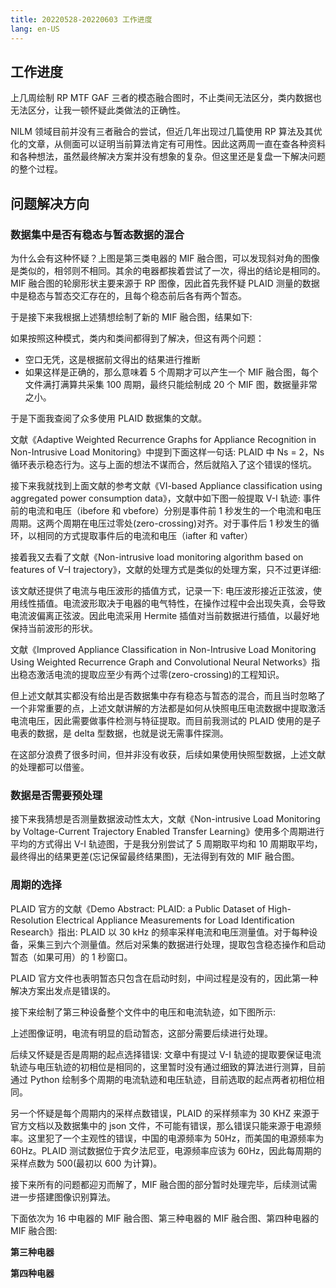 ```yaml
---
title: 20220528-20220603 工作进度
lang: en-US
---
```


## 工作进度

上几周绘制 RP MTF GAF 三者的模态融合图时，不止类间无法区分，类内数据也无法区分，让我一顿怀疑此类做法的正确性。

NILM 领域目前并没有三者融合的尝试，但近几年出现过几篇使用 RP 算法及其优化的文章，从侧面可以证明当前算法肯定有可用性。因此这两周一直在查各种资料和各种想法，虽然最终解决方案并没有想象的复杂。但这里还是复盘一下解决问题的整个过程。

## 问题解决方向

### 数据集中是否有稳态与暂态数据的混合

<template>
  <img :src="$withBase('/images/0603-third-mif.png')" alt="16种电器的V-I轨迹图">
</template>

为什么会有这种怀疑？上图是第三类电器的 MIF 融合图，可以发现斜对角的图像是类似的，相邻则不相同。其余的电器都挨着尝试了一次，得出的结论是相同的。MIF 融合图的轮廓形状主要来源于 RP 图像，因此首先我怀疑 PLAID 测量的数据中是稳态与暂态交汇存在的，且每个稳态前后各有两个暂态。

于是接下来我根据上述猜想绘制了新的 MIF 融合图，结果如下:

<template>
  <img :src="$withBase('/images/0603-third-first-caixiang.png')" alt="16种电器的V-I轨迹图">
</template>

如果按照这种模式，类内和类间都得到了解决，但这有两个问题：

- 空口无凭，这是根据前文得出的结果进行推断
- 如果这样是正确的，那么意味着 5 个周期才可以产生一个 MIF 融合图，每个文件满打满算共采集 100 周期，最终只能绘制成 20 个 MIF 图，数据量非常之小。

于是下面我查阅了众多使用 PLAID 数据集的文献。

文献《Adaptive Weighted Recurrence Graphs for Appliance Recognition in Non-Intrusive Load Monitoring》中提到下面这样一句话: PLAID 中 Ns = 2，Ns 循环表示稳态行为。这与上面的想法不谋而合，然后就陷入了这个错误的怪坑。

<template>
  <img :src="$withBase('/images/0603-adaptive-rp.png')" alt="16种电器的V-I轨迹图">
</template>

接下来我就找到上面文献的参考文献《VI-based Appliance classification using aggregated power consumption data》，文献中如下图一般提取 V-I 轨迹: 事件前的电流和电压（ibefore 和 vbefore）分别是事件前 1 秒发生的一个电流和电压周期。这两个周期在电压过零处(zero-crossing)对齐。对于事件后 1 秒发生的循环，以相同的方式提取事件后的电流和电压（iafter 和 vafter）

<template>
  <img :src="$withBase('/images/0603-vi-based-excat.png')" alt="16种电器的V-I轨迹图">
</template>

接着我又去看了文献《Non-intrusive load monitoring algorithm based on features of V–I trajectory》，文献的处理方式是类似的处理方案，只不过更详细:

<template>
  <img :src="$withBase('/images/0603-non-intrusive.png')" alt="16种电器的V-I轨迹图">
</template>

该文献还提供了电流与电压波形的插值方式，记录一下: 电压波形接近正弦波，使用线性插值。电流波形取决于电器的电气特性，在操作过程中会出现失真，会导致电流波偏离正弦波。因此电流采用 Hermite 插值对当前数据进行插值，以最好地保持当前波形的形状。

文献《Improved Appliance Classification in Non-Intrusive Load Monitoring Using Weighted Recurrence Graph and Convolutional Neural Networks》指出稳态激活电流的提取应至少有两个过零(zero-crossing)的工程知识。

但上述文献其实都没有给出是否数据集中存有稳态与暂态的混合，而且当时忽略了一个非常重要的点，上述文献讲解的方法都是如何从快照电压电流数据中提取激活电流电压，因此需要做事件检测与特征提取。而目前我测试的 PLAID 使用的是子电表的数据，是 delta 型数据，也就是说无需事件探测。

在这部分浪费了很多时间，但并非没有收获，后续如果使用快照型数据，上述文献的处理都可以借鉴。

### 数据是否需要预处理

接下来我猜想是否测量数据波动性太大，文献《Non-intrusive Load Monitoring by Voltage-Current Trajectory Enabled Transfer Learning》使用多个周期进行平均的方式得出 V-I 轨迹图，于是我分别尝试了 5 周期取平均和 10 周期取平均，最终得出的结果更差(忘记保留最终结果图)，无法得到有效的 MIF 融合图。

### 周期的选择

PLAID 官方的文献《Demo Abstract: PLAID: a Public Dataset of High-Resolution Electrical Appliance Measurements for Load Identification Research》指出: PLAID 以 30 kHz 的频率采样电流和电压测量值。对于每种设备，采集三到六个测量值。然后对采集的数据进行处理，提取包含稳态操作和启动暂态（如果可用）的 1 秒窗口。

PLAID 官方文件也表明暂态只包含在启动时刻，中间过程是没有的，因此第一种解决方案出发点是错误的。

接下来绘制了第三种设备整个文件中的电压和电流轨迹，如下图所示:

<template>
  <img :src="$withBase('/images/0603-third-vol.png')" alt="16种电器的V-I轨迹图">
</template>

<template>
  <img :src="$withBase('/images/0603-third-cur.png')" alt="16种电器的V-I轨迹图">
</template>

上述图像证明，电流有明显的启动暂态，这部分需要后续进行处理。

后续又怀疑是否是周期的起点选择错误: 文章中有提过 V-I 轨迹的提取要保证电流轨迹与电压轨迹的初相位是相同的，这里暂时没有通过细致的算法进行测算，目前通过 Python 绘制多个周期的电流轨迹和电压轨迹，目前选取的起点两者初相位相同。

另一个怀疑是每个周期内的采样点数错误，PLAID 的采样频率为 30 KHZ 来源于官方文档以及数据集中的 json 文件，不可能有错误，那么错误只能来源于电源频率。这里犯了一个主观性的错误，中国的电源频率为 50Hz，而美国的电源频率为 60Hz。PLAID 测试数据位于宾夕法尼亚，电源频率应该为 60Hz，因此每周期的采样点数为 500(最初以 600 为计算)。

接下来所有的问题都迎刃而解了，MIF 融合图的部分暂时处理完毕，后续测试需进一步搭建图像识别算法。

下面依次为 16 中电器的 MIF 融合图、第三种电器的 MIF 融合图、第四种电器的 MIF 融合图:

<template>
  <img :src="$withBase('/images/0604-16-mif.png')" alt="16种电器的V-I轨迹图">
</template>

**第三种电器**

<template>
  <img :src="$withBase('/images/0604-third-mif.png')" alt="16种电器的V-I轨迹图">
</template>

**第四种电器**

<template>
  <img :src="$withBase('/images/0604-fourth-mif.png')" alt="16种电器的V-I轨迹图">
</template>

